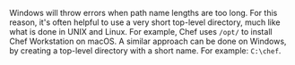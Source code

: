 Windows will throw errors when path name lengths are too long. For this
reason, it's often helpful to use a very short top-level directory, much
like what is done in UNIX and Linux. For example, Chef uses `/opt/` to
install Chef Workstation on macOS. A similar approach can be done on
Windows, by creating a top-level directory with a short name.
For example: `C:\chef`.
